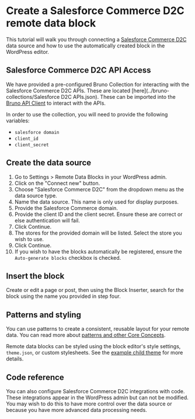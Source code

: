 # Create a Salesforce Commerce D2C remote data block

This tutorial will walk you through connecting a [Salesforce Commerce D2C](https://developer.salesforce.com/docs/commerce/salesforce-commerce/guide) data source and how to use the automatically created block in the WordPress editor.

## Salesforce Commerce D2C API Access

We have provided a pre-configured Bruno Collection for interacting with the Salesforce Commerce D2C APIs. These are located [here](../bruno-collections/Salesforce D2C APIs.json). These can be imported into the [Bruno API Client](https://www.usebruno.com/docs/api-client/introduction) to interact with the APIs.

In order to use the collection, you will need to provide the following variables:

- `salesforce domain`
- `client_id`
- `client_secret`

## Create the data source

1. Go to Settings > Remote Data Blocks in your WordPress admin.
2. Click on the "Connect new" button.
3. Choose "Salesforce Commerce D2C" from the dropdown menu as the data source type.
4. Name the data source. This name is only used for display purposes.
5. Provide the Salesforce Commerce domain.
6. Provide the client ID and the client secret. Ensure these are correct or else authentication will fail.
7. Click Continue.
8. The stores for the provided domain will be listed. Select the store you wish to use.
9. Click Continue.
10. If you wish to have the blocks automatically be registered, ensure the `Auto-generate blocks` checkbox is checked.

## Insert the block

Create or edit a page or post, then using the Block Inserter, search for the block using the name you provided in step four.

## Patterns and styling

You can use patterns to create a consistent, reusable layout for your remote data. You can read more about [patterns and other Core Concepts](../concepts/index.md#patterns).

Remote data blocks can be styled using the block editor's style settings, `theme.json`, or custom stylesheets. See the [example child theme](https://github.com/Automattic/remote-data-blocks/tree/trunk/example/theme) for more details.

## Code reference

You can also configure Salesforce Commerce D2C integrations with code. These integrations appear in the WordPress admin but can not be modified. You may wish to do this to have more control over the data source or because you have more advanced data processing needs.
